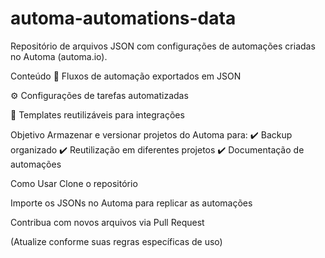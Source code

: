 # automa-automations-data
Repositório de arquivos JSON com configurações de automações criadas no Automa (automa.io).

Conteúdo
🤖 Fluxos de automação exportados em JSON

⚙️ Configurações de tarefas automatizadas

🔄 Templates reutilizáveis para integrações

Objetivo
Armazenar e versionar projetos do Automa para:
✔️ Backup organizado
✔️ Reutilização em diferentes projetos
✔️ Documentação de automações

Como Usar
Clone o repositório

Importe os JSONs no Automa para replicar as automações

Contribua com novos arquivos via Pull Request

(Atualize conforme suas regras específicas de uso)
